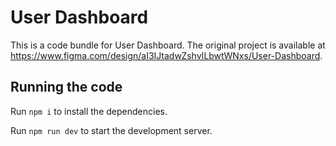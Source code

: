 
  # User Dashboard

  This is a code bundle for User Dashboard. The original project is available at https://www.figma.com/design/aI3IJtadwZshvILbwtWNxs/User-Dashboard.

  ## Running the code

  Run `npm i` to install the dependencies.

  Run `npm run dev` to start the development server.
  